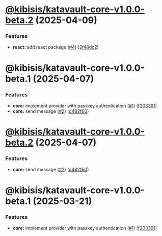 # [@kibisis/katavault-core-v1.0.0-beta.2](https://github.com/kibis-is/katavault/compare/@kibisis/katavault-core-v1.0.0-beta.1...@kibisis/katavault-core-v1.0.0-beta.2) (2025-04-09)


### Features

* **react:** add react package ([#4](https://github.com/kibis-is/katavault/issues/4)) ([2f48dc2](https://github.com/kibis-is/katavault/commit/2f48dc2694de3b33cb9d77a9365420e223130530))

# @kibisis/katavault-core-v1.0.0-beta.1 (2025-04-07)


### Features

* **core:** implement provider with passkey authentication ([#1](https://github.com/kibis-is/katavault/issues/1)) ([f203391](https://github.com/kibis-is/katavault/commit/f203391637c64591b48994c6ebfc189324303040))
* **core:** send message ([#2](https://github.com/kibis-is/katavault/issues/2)) ([d482f60](https://github.com/kibis-is/katavault/commit/d482f60df949d14a3dac330ab912d6dcacf8223f))

# [@kibisis/katavault-core-v1.0.0-beta.2](https://github.com/kibis-is/katavault/compare/@kibisis/katavault-core-v1.0.0-beta.1...@kibisis/katavault-core-v1.0.0-beta.2) (2025-04-07)


### Features

* **core:** send message ([#2](https://github.com/kibis-is/katavault/issues/2)) ([d482f60](https://github.com/kibis-is/katavault/commit/d482f60df949d14a3dac330ab912d6dcacf8223f))

# @kibisis/katavault-core-v1.0.0-beta.1 (2025-03-21)


### Features

* **core:** implement provider with passkey authentication ([#1](https://github.com/kibis-is/katavault/issues/1)) ([f203391](https://github.com/kibis-is/katavault/commit/f203391637c64591b48994c6ebfc189324303040))
